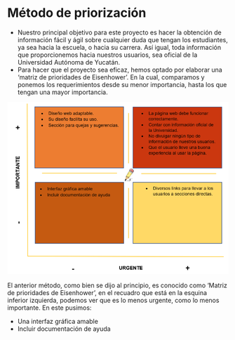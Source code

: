 # Método de priorización
- Nuestro principal objetivo para este proyecto es hacer la obtención de información fácil y ágil sobre cualquier duda que tengan los estudiantes, ya sea hacia la escuela, o hacia su carrera. Así igual, toda información que proporcionemos hacia nuestros usuarios, sea oficial de la Universidad Autónoma de Yucatán.
- Para hacer que el proyecto sea eficaz, hemos optado por elaborar una ‘matriz de prioridades de Eisenhower’. En la cual, comparamos y ponemos los requerimientos desde su menor importancia, hasta los que tengan una mayor importancia.
 
![](https://github.com/AndyTue/LIS/blob/main/Gr%C3%A1ficas/Priorizaci%C3%B3n.png)

El anterior método, como bien se dijo al principio, es conocido como ‘Matriz de prioridades de Eisenhower’, en el recuadro que está en la esquina inferior izquierda, podemos ver que es lo menos urgente, como lo menos importante. En este pusimos:
- Una interfaz gráfica amable
- Incluir documentación de ayuda
